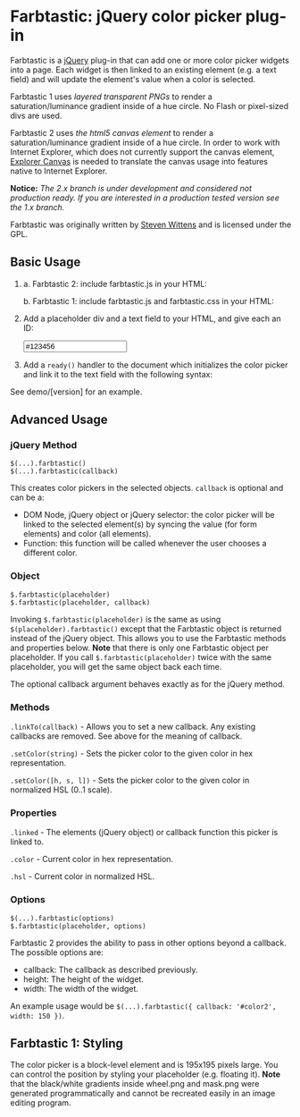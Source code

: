 
Farbtastic: jQuery color picker plug-in
=======================================

Farbtastic is a [jQuery](http://jquery.com/) plug-in that can add one or more
color picker widgets into a page. Each widget is then linked to an existing
element (e.g. a text field) and will update the element's value when a color is
selected.

Farbtastic 1 uses *layered transparent PNGs* to render a saturation/luminance
gradient inside of a hue circle. No Flash or pixel-sized divs are used.

Farbtastic 2 uses *the html5 canvas element* to render a saturation/luminance
gradient inside of a hue circle. In order to work with Internet Explorer, which
does not currently support the canvas element, [Explorer Canvas](http://code.google.com/p/explorercanvas)
is needed to translate the canvas usage into features native to Internet Explorer.

**Notice:** *The 2.x branch is under development and considered not production
ready. If you are interested in a production tested version see the 1.x branch.*

Farbtastic was originally written by [Steven Wittens](http://acko.net/) and is
licensed under the GPL.

Basic Usage
-----------

1) a. Farbtastic 2: include farbtastic.js in your HTML:
   
      <script type="text/javascript" src="farbtastic.js"></script>

   b. Farbtastic 1: include farbtastic.js and farbtastic.css in your HTML:
   
      <link rel="stylesheet" type="text/css" href="farbtastic.css"/>
      <script type="text/javascript" src="farbtastic.js"></script>

2) Add a placeholder div and a text field to your HTML, and give each an ID:

    <form><input type="text" id="color" name="color" value="#123456" /></form>
    <div id="colorpicker"></div>

3) Add a `ready()` handler to the document which initializes the color picker
   and link it to the text field with the following syntax:

    <script type="text/javascript">
      $(document).ready(function() {
        $('#colorpicker').farbtastic('#color');
      });
    </script>

See demo/[version] for an example.

Advanced Usage
--------------

### jQuery Method

	$(...).farbtastic()
	$(...).farbtastic(callback)

This creates color pickers in the selected objects. `callback` is optional and
can be a:

* DOM Node, jQuery object or jQuery selector: the color picker will be linked to
  the selected element(s) by syncing the value (for form elements) and color
  (all elements).
* Function: this function will be called whenever the user chooses a different
  color.

### Object

	$.farbtastic(placeholder)
	$.farbtastic(placeholder, callback)

Invoking `$.farbtastic(placeholder)` is the same as using `$(placeholder).farbtastic()`
except that the Farbtastic object is returned instead of the jQuery object. This
allows you to use the Farbtastic methods and properties below.
**Note** that there is only one Farbtastic object per placeholder. If you call
`$.farbtastic(placeholder)` twice with the same placeholder, you will get the
same object back each time.

The optional callback argument behaves exactly as for the jQuery method.

### Methods

`.linkTo(callback)` - Allows you to set a new callback. Any existing callbacks
  are removed. See above for the meaning of callback.

`.setColor(string)` - Sets the picker color to the given color in hex representation.

`.setColor([h, s, l])` - Sets the picker color to the given color in normalized
  HSL (0..1 scale).

### Properties

`.linked` - The elements (jQuery object) or callback function this picker is
  linked to.

`.color` - Current color in hex representation.

`.hsl` - Current color in normalized HSL.

### Options

	$(...).farbtastic(options)
	$.farbtastic(placeholder, options)

Farbtastic 2 provides the ability to pass in other options beyond a callback.
The possible options are:

* callback: The callback as described previously.
* height: The height of the widget.
* width: The width of the widget.

An example usage would be `$(...).farbtastic({ callback: '#color2', width: 150 })`.

Farbtastic 1: Styling
---------------------

The color picker is a block-level element and is 195x195 pixels large. You can
control the position by styling your placeholder (e.g. floating it).
**Note** that the black/white gradients inside wheel.png and mask.png were generated
programmatically and cannot be recreated easily in an image editing program.
